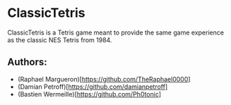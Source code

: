 # ClassicTetris
ClassicTetris is a Tetris game meant to provide the same game experience as the classic NES Tetris from 1984.

## Authors:
- (Raphael Margueron)[https://github.com/TheRaphael0000]
- (Damian Petroff)[https://github.com/damianpetroff]
- (Bastien Wermeille)[https://github.com/Ph0tonic]
